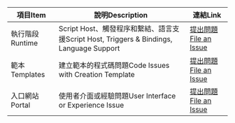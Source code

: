 | <span data-ttu-id="98a92-101">項目</span><span class="sxs-lookup"><span data-stu-id="98a92-101">Item</span></span> | <span data-ttu-id="98a92-102">說明</span><span class="sxs-lookup"><span data-stu-id="98a92-102">Description</span></span> | <span data-ttu-id="98a92-103">連結</span><span class="sxs-lookup"><span data-stu-id="98a92-103">Link</span></span> |
| --- | --- | --- |
| <span data-ttu-id="98a92-104">執行階段</span><span class="sxs-lookup"><span data-stu-id="98a92-104">Runtime</span></span> |<span data-ttu-id="98a92-105">Script Host、觸發程序和繫結、語言支援</span><span class="sxs-lookup"><span data-stu-id="98a92-105">Script Host, Triggers & Bindings, Language Support</span></span> |[<span data-ttu-id="98a92-106">提出問題</span><span class="sxs-lookup"><span data-stu-id="98a92-106">File an Issue</span></span>](https://github.com/Azure/azure-webjobs-sdk-script/issues) |
| <span data-ttu-id="98a92-107">範本</span><span class="sxs-lookup"><span data-stu-id="98a92-107">Templates</span></span> |<span data-ttu-id="98a92-108">建立範本的程式碼問題</span><span class="sxs-lookup"><span data-stu-id="98a92-108">Code Issues with Creation Template</span></span> |[<span data-ttu-id="98a92-109">提出問題</span><span class="sxs-lookup"><span data-stu-id="98a92-109">File an Issue</span></span>](https://github.com/Azure/azure-webjobs-sdk-templates/issues) |
| <span data-ttu-id="98a92-110">入口網站</span><span class="sxs-lookup"><span data-stu-id="98a92-110">Portal</span></span> |<span data-ttu-id="98a92-111">使用者介面或經驗問題</span><span class="sxs-lookup"><span data-stu-id="98a92-111">User Interface or Experience Issue</span></span> |[<span data-ttu-id="98a92-112">提出問題</span><span class="sxs-lookup"><span data-stu-id="98a92-112">File an Issue</span></span>](https://github.com/ProjectKudu/AzureFunctionsPortal/issues) |

